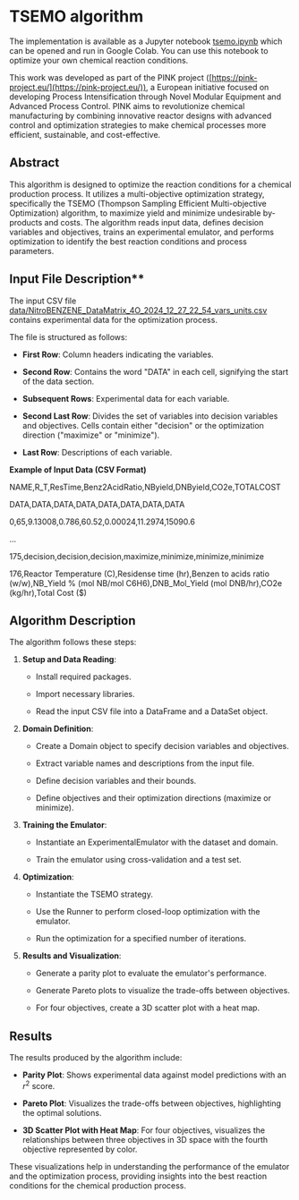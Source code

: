 # TSEMO algorithm

The implementation is available as a Jupyter notebook [tsemo.ipynb](tsemo.ipynb) which can be opened and run in Google Colab. You can use this notebook to optimize your own chemical reaction conditions.

This work was developed as part of the PINK project ([https://pink-project.eu/](https://pink-project.eu/)), a European initiative focused on developing Process Intensification through Novel Modular Equipment and Advanced Process Control. PINK aims to revolutionize chemical manufacturing by combining innovative reactor designs with advanced control and optimization strategies to make chemical processes more efficient, sustainable, and cost-effective.

## Abstract

This algorithm is designed to optimize the reaction conditions for a chemical production process. It utilizes a multi-objective optimization strategy, specifically the TSEMO (Thompson Sampling Efficient Multi-objective Optimization) algorithm, to maximize yield and minimize undesirable by-products and costs. The algorithm reads input data, defines decision variables and objectives, trains an experimental emulator, and performs optimization to identify the best reaction conditions and process parameters.

## Input File Description**

The input CSV file  [data/NitroBENZENE_DataMatrix_4O_2024_12_27_22_54_vars_units.csv](data/NitroBENZENE_DataMatrix_4O_2024_12_27_22_54_vars_units.csv) contains experimental data for the optimization process. 

The file is structured as follows:

* **First Row**: Column headers indicating the variables.

* **Second Row**: Contains the word "DATA" in each cell, signifying the start of the data section.

* **Subsequent Rows**: Experimental data for each variable.

* **Second Last Row**: Divides the set of variables into decision variables and objectives. Cells contain either "decision" or the optimization direction ("maximize" or "minimize").

* **Last Row**: Descriptions of each variable.

**Example of Input Data (CSV Format)**

NAME,R\_T,ResTime,Benz2AcidRatio,NByield,DNByield,CO2e,TOTALCOST

DATA,DATA,DATA,DATA,DATA,DATA,DATA,DATA

0,65,9.13008,0.786,60.52,0.00024,11.2974,15090.6

...

175,decision,decision,decision,maximize,minimize,minimize,minimize

176,Reactor Temperature (C),Residense time (hr),Benzen to acids ratio (w/w),NB\_Yield % (mol NB/mol C6H6),DNB\_Mol\_Yield (mol DNB/hr),CO2e (kg/hr),Total Cost ($)

## Algorithm Description

The algorithm follows these steps:

1. **Setup and Data Reading**:

   * Install required packages.

   * Import necessary libraries.

   * Read the input CSV file into a DataFrame and a DataSet object.

2. **Domain Definition**:

   * Create a Domain object to specify decision variables and objectives.

   * Extract variable names and descriptions from the input file.

   * Define decision variables and their bounds.

   * Define objectives and their optimization directions (maximize or minimize).

3. **Training the Emulator**:

   * Instantiate an ExperimentalEmulator with the dataset and domain.

   * Train the emulator using cross-validation and a test set.

4. **Optimization**:

   * Instantiate the TSEMO strategy.

   * Use the Runner to perform closed-loop optimization with the emulator.

   * Run the optimization for a specified number of iterations.

5. **Results and Visualization**:

   * Generate a parity plot to evaluate the emulator's performance.

   * Generate Pareto plots to visualize the trade-offs between objectives.

   * For four objectives, create a 3D scatter plot with a heat map.

## Results

The results produced by the algorithm include:

* **Parity Plot**: Shows experimental data against model predictions with an $r^2$ score.

* **Pareto Plot**: Visualizes the trade-offs between objectives, highlighting the optimal solutions.

* **3D Scatter Plot with Heat Map**: For four objectives, visualizes the relationships between three objectives in 3D space with the fourth objective represented by color.

These visualizations help in understanding the performance of the emulator and the optimization process, providing insights into the best reaction conditions for the chemical production process.

